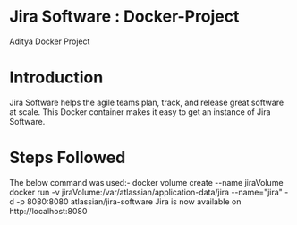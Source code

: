 # Jira Software : Docker-Project
Aditya Docker Project

# Introduction
Jira Software helps the agile teams plan, track, and release great software at scale. This Docker container makes it easy to get an instance of Jira Software.
# Steps Followed
The below command was used:-
docker volume create --name jiraVolume
docker run -v jiraVolume:/var/atlassian/application-data/jira --name="jira" -d -p 8080:8080 atlassian/jira-software
Jira is now available on http://localhost:8080

